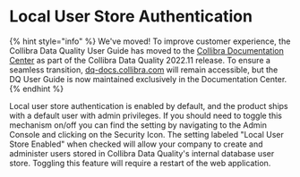 # Local User Store Authentication

{% hint style="info" %}
We've moved! To improve customer experience, the Collibra Data Quality User Guide has moved to the [Collibra Documentation Center](https://productresources.collibra.com/docs/collibra/latest/Content/DataQuality/DQSecurity/Local%20User%20Store%20Authentication.htm) as part of the Collibra Data Quality 2022.11 release. To ensure a seamless transition, [dq-docs.collibra.com](http://dq-docs.collibra.com/) will remain accessible, but the DQ User Guide is now maintained exclusively in the Documentation Center.
{% endhint %}

Local user store authentication is enabled by default, and the product ships with a default user with admin privileges. If you should need to toggle this mechanism on/off you can find the setting by navigating to the Admin Console and clicking on the Security Icon. The setting labeled "Local User Store Enabled" when checked will allow your company to create and administer users stored in Collibra Data Quality's internal database user store. Toggling this feature will require a restart of the web application.
